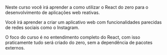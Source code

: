 Neste curso você irá aprender a como utilizar o React do zero para o desenvolvimento de aplicações web reativas.

Você irá aprender a criar um aplicativo web com funcionalidades parecidas de redes sociais como o Instagram.

O foco do curso é no entendimento completo do React, com isso praticamente tudo será criado do zero, sem a dependência de pacotes externos.
